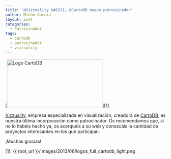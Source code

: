 ```yaml
---
title: '@Vizzuality &#8211; @CartoDB nuevo patrocinador'
author: Micho Garcia
layout: post
categories:
  - Patrocinador
tags:
  - cartodb
  - patrocinador
  - vizzuality
---
```

[<img class="aligncenter size-medium wp-image-366" alt="Logo CartoDB" src="{{ root_url }}/images/2013/06/logos_full_cartodb_light-300x150.png" width="300" height="150" />][1]

<a title="Vizzuality" href="http://vizzuality.com/" target="_blank">Vizzuality</a>, empresa especializada en visualización, creadora de <a title="CartoDB" href="http://cartodb.com/" target="_blank">CartoDB</a>, es nuestra última incorporación como patrocinador. Os recomendamos que, si no lo habéis hecho ya, os acerquéis a su web y conozcáis la cantidad de proyectos interesantes en los que participan.

¡Muchas gracias!

 [1]: {{ root_url }}/images/2013/06/logos_full_cartodb_light.png
